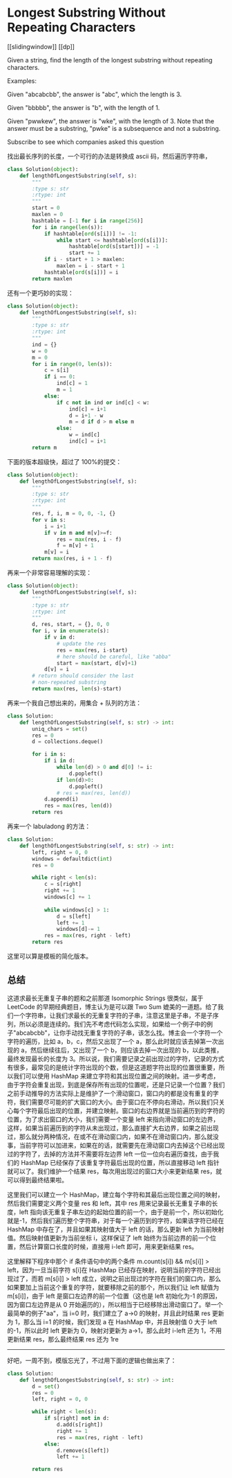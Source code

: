 # Longest Substring Without Repeating Characters

[[slidingwindow]] [[dp]]

Given a string, find the length of the longest substring without repeating characters.

Examples:

Given "abcabcbb", the answer is "abc", which the length is 3.

Given "bbbbb", the answer is "b", with the length of 1.

Given "pwwkew", the answer is "wke", with the length of 3. Note that the answer must be a substring, "pwke" is a subsequence and not a substring.

Subscribe to see which companies asked this question

找出最长序列的长度，一个可行的办法是转换成 ascii 码，然后遍历字符串，

```python
class Solution(object):
    def lengthOfLongestSubstring(self, s):
        """
        :type s: str
        :rtype: int
        """
        start = 0
        maxlen = 0
        hashtable = [-1 for i in range(256)]
        for i in range(len(s)):
            if hashtable[ord(s[i])] != -1:
                while start <= hashtable[ord(s[i])]:
                    hashtable[ord(s[start])] = -1
                    start += 1
            if i - start + 1 > maxlen:
                maxlen = i - start + 1
            hashtable[ord(s[i])] = i
        return maxlen
```

还有一个更巧妙的实现：

```Python
class Solution(object):
    def lengthOfLongestSubstring(self, s):
        """
        :type s: str
        :rtype: int
        """
        ind = {}
        w = 0
        m = 0
        for i in range(0, len(s)):
            c = s[i]
            if i == 0:
                ind[c] = 1
                m = 1
            else:
                if c not in ind or ind[c] < w:
                    ind[c] = i+1
                    d = i+1 - w
                    m = d if d > m else m
                else:
                    w = ind[c]
                    ind[c] = i+1
        return m
```

下面的版本超级快，超过了 100%的提交：

```python
class Solution(object):
    def lengthOfLongestSubstring(self, s):
        """
        :type s: str
        :rtype: int
        """
        res, f, i, m = 0, 0, -1, {}
        for v in s:
            i = i+1
            if v in m and m[v]>=f:
                res = max(res, i - f)
                f = m[v] + 1
            m[v] = i
        return max(res, i + 1 - f)
```

再来一个非常容易理解的实现：

```Python
class Solution(object):
    def lengthOfLongestSubstring(self, s):
        """
        :type s: str
        :rtype: int
        """
        d, res, start, = {}, 0, 0
        for i, v in enumerate(s):
            if v in d:
                # update the res
                res = max(res, i-start)
                # here should be careful, like "abba"
                start = max(start, d[v]+1)
            d[v] = i
        # return should consider the last
        # non-repeated substring
        return max(res, len(s)-start)
```

再来一个我自己想出来的，用集合 + 队列的方法：

```Python
class Solution:
    def lengthOfLongestSubstring(self, s: str) -> int:
        uniq_chars = set()
        res = 0
        d = collections.deque()

        for i in s:
            if i in d:
                while len(d) > 0 and d[0] != i:
                    d.popleft()
                if len(d)>0:
                    d.popleft()
                # res = max(res, len(d))
            d.append(i)
            res = max(res, len(d))
        return res
```

再来一个 labuladong 的方法：

```python
class Solution:
    def lengthOfLongestSubstring(self, s: str) -> int:
        left, right = 0, 0
        windows = defaultdict(int)
        res = 0

        while right < len(s):
            c = s[right]
            right += 1
            windows[c] += 1
            
            while windows[c] > 1:
                d = s[left]
                left += 1
                windows[d]-= 1
            res = max(res, right - left)
        return res
```

这里可以算是模板的简化版本。

## 总结

这道求最长无重复子串的题和之前那道 Isomorphic Strings 很类似，属于 LeetCode 的早期经典题目，博主认为是可以跟 Two Sum 媲美的一道题。给了我们一个字符串，让我们求最长的无重复字符的子串，注意这里是子串，不是子序列，所以必须是连续的。我们先不考虑代码怎么实现，如果给一个例子中的例子"abcabcbb"，让你手动找无重复字符的子串，该怎么找。博主会一个字符一个字符的遍历，比如 a，b，c，然后又出现了一个 a，那么此时就应该去掉第一次出现的 a，然后继续往后，又出现了一个 b，则应该去掉一次出现的 b，以此类推，最终发现最长的长度为 3。所以说，我们需要记录之前出现过的字符，记录的方式有很多，最常见的是统计字符出现的个数，但是这道题字符出现的位置很重要，所以我们可以使用 HashMap 来建立字符和其出现位置之间的映射。进一步考虑，由于字符会重复出现，到底是保存所有出现的位置呢，还是只记录一个位置？我们之前手动推导的方法实际上是维护了一个滑动窗口，窗口内的都是没有重复的字符，我们需要尽可能的扩大窗口的大小。由于窗口在不停向右滑动，所以我们只关心每个字符最后出现的位置，并建立映射。窗口的右边界就是当前遍历到的字符的位置，为了求出窗口的大小，我们需要一个变量 left 来指向滑动窗口的左边界，这样，如果当前遍历到的字符从未出现过，那么直接扩大右边界，如果之前出现过，那么就分两种情况，在或不在滑动窗口内，如果不在滑动窗口内，那么就没事，当前字符可以加进来，如果在的话，就需要先在滑动窗口内去掉这个已经出现过的字符了，去掉的方法并不需要将左边界 left 一位一位向右遍历查找，由于我们的 HashMap 已经保存了该重复字符最后出现的位置，所以直接移动 left 指针就可以了。我们维护一个结果 res，每次用出现过的窗口大小来更新结果 res，就可以得到最终结果啦。

这里我们可以建立一个 HashMap，建立每个字符和其最后出现位置之间的映射，然后我们需要定义两个变量 res 和 left，其中 res 用来记录最长无重复子串的长度，left 指向该无重复子串左边的起始位置的前一个，由于是前一个，所以初始化就是-1，然后我们遍历整个字符串，对于每一个遍历到的字符，如果该字符已经在 HashMap 中存在了，并且如果其映射值大于 left 的话，那么更新 left 为当前映射值。然后映射值更新为当前坐标 i，这样保证了 left 始终为当前边界的前一个位置，然后计算窗口长度的时候，直接用 i-left 即可，用来更新结果 res。

这里解释下程序中那个 if 条件语句中的两个条件 m.count(s[i]) && m[s[i]] > left，因为一旦当前字符 s[i]在 HashMap 已经存在映射，说明当前的字符已经出现过了，而若 m[s[i]] > left 成立，说明之前出现过的字符在我们的窗口内，那么如果要加上当前这个重复的字符，就要移除之前的那个，所以我们让 left 赋值为 m[s[i]]，由于 left 是窗口左边界的前一个位置（这也是 left 初始化为-1 的原因，因为窗口左边界是从 0 开始遍历的），所以相当于已经移除出滑动窗口了。举一个最简单的例子"aa"，当 i=0 时，我们建立了 a->0 的映射，并且此时结果 res 更新为 1，那么当 i=1 的时候，我们发现 a 在 HashMap 中，并且映射值 0 大于 left 的-1，所以此时 left 更新为 0，映射对更新为 a->1，那么此时 i-left 还为 1，不用更新结果 res，那么最终结果 res 还为 1re

----

好吧，一周不到，模版忘光了，不过用下面的逻辑也做出来了：

```python
class Solution:
    def lengthOfLongestSubstring(self, s: str) -> int:
        d = set()
        res = 0
        left, right = 0, 0

        while right < len(s):
            if s[right] not in d:
                d.add(s[right])
                right += 1
                res = max(res, right - left)
            else:
                d.remove(s[left])
                left += 1

        return res
```

